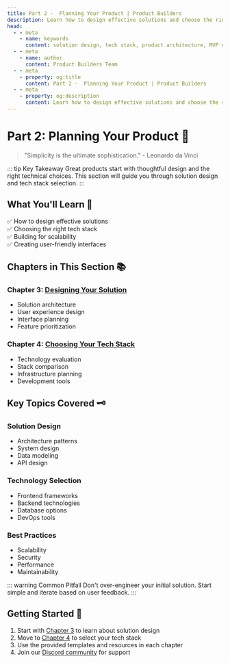 ```yaml
---
title: Part 2 -  Planning Your Product | Product Builders
description: Learn how to design effective solutions and choose the right technology stack for your product.
head:
  - - meta
    - name: keywords
      content: solution design, tech stack, product architecture, MVP development, product design
  - - meta
    - name: author
      content: Product Builders Team
  - - meta
    - property: og:title
      content: Part 2 -  Planning Your Product | Product Builders
  - - meta
    - property: og:description
      content: Learn how to design effective solutions and choose the right technology stack for your product.
---
```


# Part 2:  Planning Your Product 🎨

> "Simplicity is the ultimate sophistication." - Leonardo da Vinci

::: tip Key Takeaway
Great products start with thoughtful design and the right technical choices. This section will guide you through solution design and tech stack selection.
:::

## What You'll Learn 🎯

<div class="learning-objectives">

✅ How to design effective solutions  
✅ Choosing the right tech stack  
✅ Building for scalability  
✅ Creating user-friendly interfaces  

</div>

## Chapters in This Section 📚

<div class="chapters-grid">

### Chapter 3: [Designing Your Solution](/part2/designing-solution)
- Solution architecture
- User experience design
- Interface planning
- Feature prioritization

### Chapter 4: [Choosing Your Tech Stack](/part2/choosing-tech-stack)
- Technology evaluation
- Stack comparison
- Infrastructure planning
- Development tools

</div>

## Key Topics Covered 🗝️

<div class="topics-grid">

### Solution Design
- Architecture patterns
- System design
- Data modeling
- API design

### Technology Selection
- Frontend frameworks
- Backend technologies
- Database options
- DevOps tools

### Best Practices
- Scalability
- Security
- Performance
- Maintainability

</div>

::: warning Common Pitfall
Don't over-engineer your initial solution. Start simple and iterate based on user feedback.
:::

## Getting Started 🚀

<div class="getting-started">

1. Start with [Chapter 3](/part2/designing-solution) to learn about solution design
2. Move to [Chapter 4](/part2/choosing-tech-stack) to select your tech stack
3. Use the provided templates and resources in each chapter
4. Join our [Discord community](https://discord.gg/productbuilders) for support

</div>
